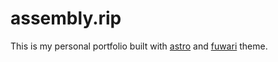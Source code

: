 # assembly.rip

This is my personal portfolio built with [astro](https://astro.build/) and [fuwari](https://github.com/saicaca/fuwari) theme.




